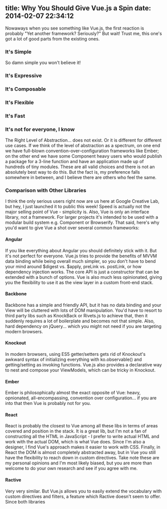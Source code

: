 title: Why You Should Give Vue.js a Spin
date: 2014-02-07 22:34:12
---

Nowaways when you see something like Vue.js, the first reaction is probably "Yet another framework? Seriously?" But wait! Trust me, this one's got a lot of good parts from the existing ones.

<!-- more -->

### It's Simple

So damn simple you won't believe it!

### It's Expressive

### It's Composable

### It's Flexible

### It's Fast

### It's not for everyone, I know

The Right Level of Abstraction... does not exist. Or it is different for different use cases. If we think of the level of abstraction as a spectrum, on one end we have full-blown convention-over-configuration frameworks like Ember; on the other end we have some Component heavy users who would publish a package for a 3-line function and have an application made up of hundreds of tiny modules. These are all valid choices and there is not an absolutely best way to do this. But the fact is, my preference falls somewhere in between, and I believe there are others who feel the same.

### Comparison with Other Libraries

I think the only serious users right now are us here at Google Creative Lab, but hey, I just launched it to public this week! Speed is actually not the major selling point of Vue - simplicity is. Also, Vue is only an interface library, not a framework. For larger projects it's intended to be used with a modular build system e.g. Component or Browserify. That said, here's why you'd want to give Vue a shot over several common frameworks:

#### Angular

If you like everything about Angular you should definitely stick with it. But it's not perfect for everyone. Vue.js tries to provide the benefits of MVVM data binding while being overall much simpler, so you don't have to bend your mind around $digest vs. $apply, preLink vs. postLink, or how dependency injection works. The core API is just a constructor that can be extended with a bunch of options. Vue is also much less opinionated, giving you the flexibility to use it as the view layer in a custom front-end stack.

#### Backbone

Backbone has a simple and friendly API, but it has no data binding and your View will be cluttered with lots of DOM manipulation. You'd have to resort to third party libs such as KnockBack or Rivets.js to achieve that, then it suddenly requires a lot of boilerplate and becomes not that simple. Also, hard dependency on jQuery... which you might not need if you are targeting modern browsers.

#### Knockout

In modern browsers, using ES5 getter/setters gets rid of Knockout's awkward syntax of initializing everything with ko.observable() and getting/setting as invoking functions. Vue.js also provides a declarative way to nest and compose your ViewModels, which can be tricky in Knockout.

#### Ember

Ember is philosophically almost the exact opposite of Vue: heavy, opnionated, all-encompassing, convention over configuration... if you are into that then Vue is probably not for you.

#### React

React is probably the closest to Vue among all these libs in terms of areas covered and position in the stack. It is a great lib, but I'm not a fan of constructing all the HTML in JavaScript - I prefer to write actual HTML and work with the actual DOM, which is what Vue does. Since I'm also a designer, I find Vue's approach makes it easier to work with CSS. Finally, in React the DOM is almost completely abstracted away, but in Vue you still have the flexibility to reach down in custom directives.
Take note these are my personal opinions and I'm most likely biased, but you are more than welcome to do your own research and see if you agree with me.

#### Ractive

Very very similar. But Vue.js allows you to easily extend the vocabulary with custom directives and filters, a feature which Ractive doesn't seem to offer. Since both libraries